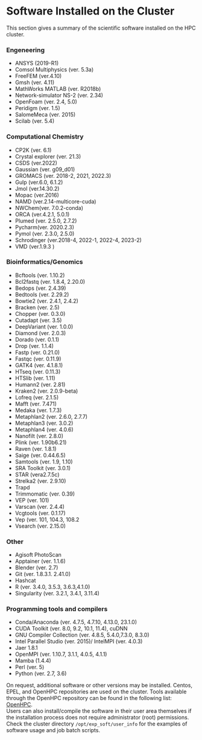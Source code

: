 # Software Installed on the Cluster
This section gives a summary of the scientific software installed on the HPC cluster.
### Engeneering
- ANSYS (2019-R1)
- Comsol Multiphysics (ver. 5.3a)
- FreeFEM (ver.4.10)
- Gmsh (ver. 4.11)
- MathWorks MATLAB (ver. R2018b)
- Network-simulator NS-2 (ver. 2.34)
- OpenFoam (ver. 2.4, 5.0)
- Peridigm (ver. 1.5)
- SalomeMeca (ver. 2015)
- Scilab (ver. 5.4)
### Computational Chemistry 
- CP2K (ver. 6.1) 
- Crystal explorer (ver. 21.3) 
- CSDS (ver.2022) 
- Gaussian (ver. g09_d01)  
- GROMACS (ver. 2018-2, 2021, 2022.3) 
- Gulp (ver.6.0, 6.1.2) 
- Jmol (ver.14.30.2)                        
- Mopac (ver.2016)  
- NAMD (ver.2.14-multicore-cuda)   
- NWChem(ver. 7.0.2-conda) 
- ORCA (ver.4.2.1, 5.0.1) 
- Plumed (ver. 2.5.0, 2.7.2)  
- Pycharm(ver. 2020.2.3)  
- Pymol (ver.  2.3.0, 2.5.0)                                    
- Schrodinger (ver.2018-4, 2022-1, 2022-4, 2023-2)  
- VMD (ver.1.9.3 )   
### Bioinformatics/Genomics 
- Bcftools (ver. 1.10.2) 
- Bcl2fastq (ver. 1.8.4, 2.20.0) 
- Bedops (ver. 2.4.39) 
- Bedtools (ver. 2.29.2) 
- Bowtie2 (ver. 2.4.1, 2.4.2) 
- Bracken (ver. 2.5)
- Chopper (ver. 0.3.0)  
- Cutadapt (ver. 3.5) 
- DeepVariant (ver. 1.0.0) 
- Diamond (ver. 2.0.3) 
- Dorado (ver. 0.1.1) 
- Drop (ver. 1.1.4) 
- Fastp (ver. 0.21.0) 
- Fastqc (ver. 0.11.9) 
- GATK4 (ver. 4.1.8.1) 
- HTseq (ver. 0.11.3) 
- HTSlib (ver. 1.11) 
- Humann2 (ver. 2.81) 
- Kraken2 (ver. 2.0.9-beta) 
- Lofreq (ver. 2.1.5) 
- Mafft (ver. 7.471)
- Medaka (ver. 1.7.3) 
- Metaphlan2 (ver. 2.6.0, 2.7.7) 
- Metaphlan3 (ver. 3.0.2)
- Metaphlan4 (ver. 4.0.6)
- Nanofilt (ver. 2.8.0)  
- Plink (ver. 1.90b6.21)
- Raven (ver. 1.8.1) 
- Saige (ver. 0.44.6.5) 
- Samtools (ver. 1.9, 1.10)
- SRA Toolkit (ver. 3.0.1) 
- STAR (vera2.7.5c) 
- Strelka2 (ver. 2.9.10) 
- Trapd 
- Trimmomatic (ver. 0.39) 
- VEP (ver. 101) 
- Varscan (ver. 2.4.4) 
- Vcgtools (ver. 0.1.17) 
- Vep (ver. 101, 104.3, 108.2 
- Vsearch (ver. 2.15.0)  
### Other
- Agisoft PhotoScan
- Apptainer (ver. 1.1.6)
- Blender (ver. 2.7)
- Git (ver. 1.8.3.1. 2.41.0)
- Hashcat
- R (ver. 3.4.0, 3.5.3, 3.6.3,4.1.0)
- Singularity (ver. 3.2.1, 3.4.1, 3.11.4)  
### Programming tools and compilers
- Conda/Anaconda (ver. 4.7.5, 4.7.10, 4.13.0, 23.1.0)
- CUDA Toolkit (ver. 8.0, 9.2, 10.1, 11.4), cuDNN
- GNU Compiler Collection (ver. 4.8.5, 5.4.0,7.3.0, 8.3.0)
- Intel Parallel Studio (ver. 2015)/ IntelMPI (ver. 4.0.3)
- Jaer 1.8.1
- OpenMPI (ver. 1.10.7, 3.1.1, 4.0.5, 4.1.1)
- Mamba (1.4.4)
- Perl (ver. 5)
- Python (ver. 2.7, 3.6)



On request, additional software or other versions may be installed. Centos, EPEL, and OpenHPC repositories are used on the cluster. Tools available through the OpenHPC repository can be found in the following list: [OpenHPC](https://github.com/openhpc/ohpc/wiki/Component-List-v1.3.8).  
Users can also install/compile the software in their user area themselves if the installation process does not require administrator (root) permissions.  
Check the cluster directory `/opt/exp_soft/user_info` for the examples of software usage and job batch scripts.
